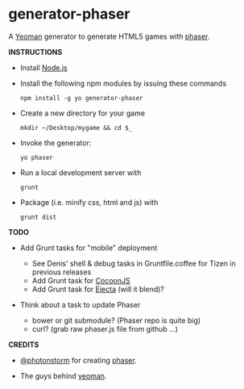 generator-phaser
=================

A [Yeoman](http://yeoman.io/) generator to generate HTML5 games 
with [phaser](http://phaser.io/).

**INSTRUCTIONS**

+ Install [Node.js](http://www.nodejs.org)

+ Install the following npm modules by issuing these commands

  `npm install -g yo generator-phaser`

+ Create a new directory for your game

  `mkdir ~/Desktop/mygame && cd $_`

+ Invoke the generator:

  `yo phaser`

+ Run a local development server with

  `grunt`

+ Package (i.e. minify css, html and js) with 

  `grunt dist`

**TODO**

+ Add Grunt tasks for "mobile" deployment 
  - See Denis' shell & debug tasks in Gruntfile.coffee for Tizen in previous releases
  - Add Grunt task for [CocoonJS](https://www.ludei.com/cocoonjs/)
  - Add Grunt task for [Ejecta](https://github.com/phoboslab/Ejecta) (will it blend)?
  
+ Think about a task to update Phaser 
  - bower or git submodule?  (Phaser repo is quite big)
  - curl? (grab raw phaser.js file from github ...)


**CREDITS**

+ [@photonstorm](https://github.com/photonstorm/) for creating 
  [phaser](https://github.com/photonstorm/phaser).

+ The guys behind [yeoman](https://github.com/yeoman/yeoman).








